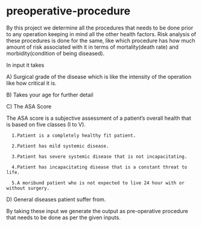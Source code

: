 # preoperative-procedure
By this project we determine all the procedures that needs to be done prior to any operation keeping in mind all the other health factors. 
Risk analysis of these procedures is done for the same, like which procedure has how much amount of risk associated with it in terms of 
mortality(death rate) and morbidity(condition of being diseased).

In input it takes

A) Surgical grade of the disease which is like the intensity of the operation like how critical it is.

B) Takes your age for further detail

C) The ASA Score

  The ASA score is a subjective assessment of a patient’s overall health that is based on five classes (I to V).
      
      1.Patient is a completely healthy fit patient.
      
      2.Patient has mild systemic disease.
      
      3.Patient has severe systemic disease that is not incapacitating.
      
      4.Patient has incapacitating disease that is a constant threat to life.
      
      5.A moribund patient who is not expected to live 24 hour with or without surgery.


D) General diseases patient suffer from.

By taking these input we generate the output as pre-operative procedure that needs to be done as per the given inputs.


